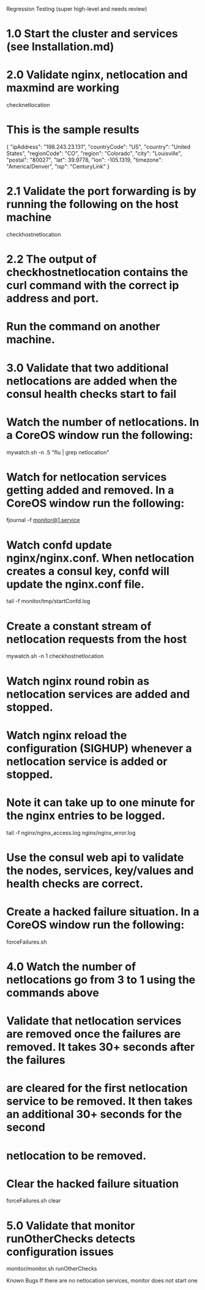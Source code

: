 Regression Testing (super high-level and needs review)
# 1.0 Start the cluster and services (see Installation.md)

# 2.0 Validate nginx, netlocation and maxmind are working
checknetlocation

# This is the sample results
{
  "ipAddress": "198.243.23.131",
  "countryCode": "US",
  "country": "United States",
  "regionCode": "CO",
  "region": "Colorado",
  "city": "Louisville",
  "postal": "80027",
  "lat": 39.9778,
  "lon": -105.1319,
  "timezone": "America/Denver",
  "isp": "CenturyLink"
}

# 2.1 Validate the port forwarding is by running the following on the host machine
checkhostnetlocation

# 2.2 The output of checkhostnetlocation contains the curl command with the correct ip address and port. 
# Run the command on another machine.

# 3.0 Validate that two additional netlocations are added when the consul health checks start to fail

# Watch the number of netlocations. In a CoreOS window run the following:
mywatch.sh -n .5 "flu | grep netlocation"

# Watch for netlocation services getting added and removed. In a CoreOS window run the following:
fjournal -f monitor@1.service

# Watch confd update nginx/nginx.conf. When netlocation creates a consul key, confd will update the nginx.conf file.
tail -f monitor/tmp/startConfd.log

# Create a constant stream of netlocation requests from the host
mywatch.sh -n 1 checkhostnetlocation

# Watch nginx round robin as netlocation services are added and stopped.
# Watch nginx reload the configuration (SIGHUP) whenever a netlocation service is added or stopped. 
# Note it can take up to one minute for the nginx entries to be logged.
tail -f nginx/nginx_access.log nginx/nginx_error.log

# Use the consul web api to validate the nodes, services, key/values and health checks are correct.

# Create a hacked failure situation. In a CoreOS window run the following:
forceFailures.sh 

# 4.0 Watch the number of netlocations go from 3 to 1 using the commands above

# Validate that netlocation services are removed once the failures are removed. It takes 30+ seconds after the failures
# are cleared for the first netlocation service to be removed. It then takes an additional 30+ seconds for the second
# netlocation to be removed.

# Clear the hacked failure situation
forceFailures.sh clear

# 5.0 Validate that monitor runOtherChecks detects configuration issues
monitor/monitor.sh runOtherChecks 

Known Bugs
If there are no netlocation services, monitor does not start one

